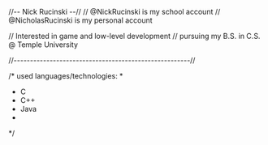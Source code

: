 //-- Nick Rucinski --//
// @NickRucinski is my school account
// @NicholasRucinski is my personal account

// Interested in game and low-level development
// pursuing my B.S. in C.S. @ Temple University

//------------------------------------------------------//

/* used languages/technologies:
 *
 * C
 * C++
 * Java
 *
 */
